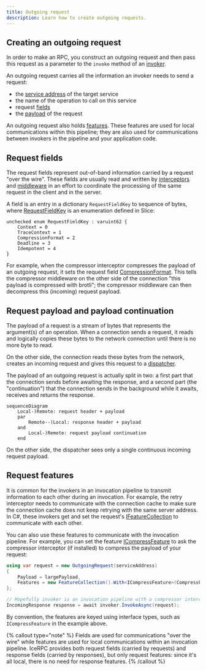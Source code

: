 ```yaml
---
title: Outgoing request
description: Learn how to create outgoing requests.
---
```


## Creating an outgoing request

In order to make an RPC, you construct an outgoing request and then pass this request as a parameter to the `invoke`
method of an [invoker](invocation-pipeline#the-invoker-abstraction).

An outgoing request carries all the information an invoker needs to send a request:

- the [service address](service-address) of the target service
- the name of the operation to call on this service
- request [fields](#request-fields)
- the [payload](#request-payload-and-payload-continuation) of the request

An outgoing request also holds [features](#request-features). These features are used for local communications within
this pipeline; they are also used for communications between invokers in the pipeline and your application code.

## Request fields

The request fields represent out-of-band information carried by a request "over the wire". These fields are usually read
and written by [interceptors](interceptor) and [middleware] in an effort to coordinate the processing of the same
request in the client and in the server.

A field is an entry in a dictionary `RequestFieldKey` to sequence of bytes, where [RequestFieldKey] is an enumeration
defined in Slice:

```slice
unchecked enum RequestFieldKey : varuint62 {
    Context = 0
    TraceContext = 1
    CompressionFormat = 2
    Deadline = 3
    Idempotent = 4
}
```

For example, when the compressor interceptor compresses the payload of an outgoing request, it sets the request field
[CompressionFormat]. This tells the compressor middleware on the other side of the connection "this payload is
compressed with brotli"; the compressor middleware can then decompress this (incoming) request payload.

## Request payload and payload continuation

The payload of a request is a stream of bytes that represents the argument(s) of an operation. When a connection sends a
request, it reads and logically copies these bytes to the network connection until there is no more byte to read.

On the other side, the connection reads these bytes from the network, creates an incoming request and gives this request
to a [dispatcher].

The payload of an outgoing request is actually split in two: a first part that the connection sends before awaiting the
response, and a second part (the "continuation") that the connection sends in the background while it awaits, receives
and returns the response.

```mermaid
sequenceDiagram
    Local-)Remote: request header + payload
    par
        Remote--)Local: response header + payload
    and
        Local-)Remote: request payload continuation
    end
```

On the other side, the dispatcher sees only a single continuous incoming request payload.

## Request features

It is common for the invokers in an invocation pipeline to transmit information to each other during an invocation. For
example, the retry interceptor needs to communicate with the connection cache to make sure the connection cache does not
keep retrying with the same server address. In C#, these invokers get and set the request's [IFeatureCollection] to
communicate with each other.

You can also use these features to communicate with the invocation pipeline. For example, you can set the feature
[ICompressFeature] to ask the compressor interceptor (if installed) to compress the payload of your request:

```csharp
using var request = new OutgoingRequest(serviceAddress)
{
    Payload = largePayload,
    Features = new FeatureCollection().With<ICompressFeature>(CompressFeature.Compress)
};

// Hopefully invoker is an invocation pipeline with a compressor interceptor.
IncomingResponse response = await invoker.InvokeAsync(request);
```

By convention, the features are keyed using interface types, such as `ICompressFeature` in the example above.

{% callout type="note" %}
Fields are used for communications "over the wire" while features are used for local communications within an invocation
pipeline. IceRPC provides both request fields (carried by requests) and response fields (carried by responses), but
only request features: since it's all local, there is no need for response features.
{% /callout %}

[middleware]: ../dispatch/middleware
[dispatcher]: ../dispatch/dispatch-pipeline#the-dispatcher-abstraction

[RequestFieldKey]: https://github.com/icerpc/icerpc-slice/blob/main/IceRpc/RequestFieldKey.slice
[CompressionFormat]: https://github.com/icerpc/icerpc-slice/blob/main/IceRpc/CompressionFormat.slice

[IFeatureCollection]: csharp:IceRpc.Features.FeatureCollection
[ICompressFeature]: csharp:IceRpc.Features.ICompressFeature
